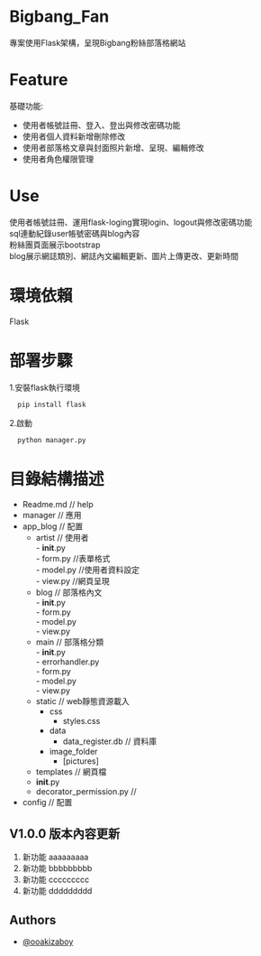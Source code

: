 # Bigbang_Fan


專案使用Flask架構，呈現Bigbang粉絲部落格網站  

# Feature

基礎功能:  
- 使用者帳號註冊、登入、登出與修改密碼功能  
- 使用者個人資料新增刪除修改  
- 使用者部落格文章與封面照片新增、呈現、編輯修改  
- 使用者角色權限管理  

 
# Use
使用者帳號註冊、運用flask-loging實現login、logout與修改密碼功能  
sql連動紀錄user帳號密碼與blog內容   
粉絲團頁面展示bootstrap    
blog展示網誌類別、網誌內文編輯更新、圖片上傳更改、更新時間   




# 環境依賴  
  Flask  
  
  
 

# 部署步驟  

1.安裝flask執行環境  
```bash
  pip install flask
```
2.啟動  
```bash
  python manager.py
```  
   


# 目錄結構描述  

- Readme.md                        //  help  
- manager                         // 應用  
- app_blog                        // 配置  
   - artist                      // 使用者  
           -  __init__.py       
           - form.py            //表單格式  
           - model.py           //使用者資料設定  
          - view.py            //網頁呈現  
   -  blog                       // 部落格內文  
           -  __init__.py  
           -  form.py  
           -  model.py  
           -  view.py  
   -  main                       // 部落格分類  
           - __init__.py  
           -  errorhandler.py  
           -  form.py  
           -  model.py  
           -  view.py  
    -   static                    // web靜態資源載入  
         -  css  
            -  styles.css         
         -  data  
            -  data_register.db // 資料庫  
         -  image_folder  
            -  [pictures]   
   -  templates                 // 網頁檔  
   -  __init__.py                  
   -  decorator_permission.py   //   
-  config                        // 配置  



## V1.0.0 版本內容更新  
1. 新功能     aaaaaaaaa
2. 新功能     bbbbbbbbb
3. 新功能     ccccccccc
4. 新功能     ddddddddd


## Authors

- [@ooakizaboy](https://www.github.com/ooakizaboy)

